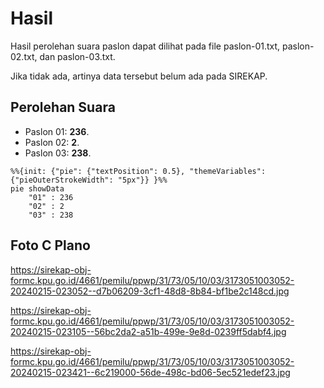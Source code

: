 # Hasil

Hasil perolehan suara paslon dapat dilihat pada file paslon-01.txt, paslon-02.txt, dan paslon-03.txt.

Jika tidak ada, artinya data tersebut belum ada pada SIREKAP.

## Perolehan Suara

 * Paslon 01: **236**.
 * Paslon 02: **2**.
 * Paslon 03: **238**.

```mermaid
%%{init: {"pie": {"textPosition": 0.5}, "themeVariables": {"pieOuterStrokeWidth": "5px"}} }%%
pie showData
    "01" : 236
    "02" : 2
    "03" : 238
```
## Foto C Plano

https://sirekap-obj-formc.kpu.go.id/4661/pemilu/ppwp/31/73/05/10/03/3173051003052-20240215-023052--d7b06209-3cf1-48d8-8b84-bf1be2c148cd.jpg

https://sirekap-obj-formc.kpu.go.id/4661/pemilu/ppwp/31/73/05/10/03/3173051003052-20240215-023105--56bc2da2-a51b-499e-9e8d-0239ff5dabf4.jpg

https://sirekap-obj-formc.kpu.go.id/4661/pemilu/ppwp/31/73/05/10/03/3173051003052-20240215-023421--6c219000-56de-498c-bd06-5ec521edef23.jpg
